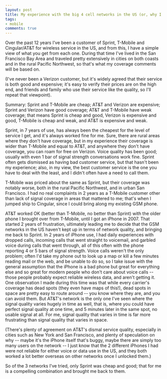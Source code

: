 ```yaml
---
layout: post
title: My experience with the big 4 cell networks in the US (or, why I use Sprint)
tags:
- mobile
comments: true
---
```

Over the past 12 years I've been a customer of Sprint, T-Mobile and
Cingular/AT&T for wireless service in the US, and from this, I have a simple
view of what you get from each one. During that time I've lived in the San
Francisco Bay Area and traveled pretty extensively in cities on both coasts
and in the rural Pacific Northwest, so that's what my coverage comments will
be based on.

(I've never been a Verizon customer, but it's widely agreed that their service
is both good and expensive; it's easy to verify their prices are on the high
end, and friends and family who use their service like the quality, so I'll
repeat that viewpoint).

Summary: Sprint and T-Mobile are cheap; AT&T and Verizon are expensive; Sprint
and Verizon have good coverage; AT&T and T-Mobile have weak coverage; that
means Sprint is cheap and good, Verizon is expensive and good, T-Mobile is
cheap and weak, and AT&T is expensive and weak.

Sprint, in 7 years of use, has always been the cheapest for the level of
service I get, and it's always worked fine for me. Sure, there are rural areas
where they don't have coverage, but in my experience their coverage is wider
than T-Mobile and equal to AT&T, and anywhere they don't have coverage, you
can roam for free on Verizon. Voice quality has been good; usually with even 1
bar of signal strength conversations work fine. Sprint often gets dismissed as
having bad customer service, but that hasn't been my experience; also, in my
view, the best customer service is the one you have to deal with the least,
and I didn't often have a need to call them.

T-Mobile was priced about the same as Sprint, but their coverage was notably
worse, both in the rural Pacific Northwest, and in urban San Francisco. I had
no real complaints in 2 years as a T-Mobile customer other than lack of signal
coverage in areas that mattered to me; that's when I jumped ship to Cingular,
since I could bring along my existing GSM phone.

AT&T worked OK (better than T-Mobile, no better than Sprint) with the older
phone I brought over from T-Mobile, until I got an iPhone in 2007. That
started 2 years of frustration, ultimately leading me to decide that the GSM
networks in the US haven't kept up in terms of network quality, and bringing
me back to Sprint. In 2 years of iPhone use, I had daily experiences with
dropped calls, incoming calls that went straight to voicemail, and garbled
voice during calls that went through, all of this often with the phone
reporting 4 or 5 bars of signal strength. Voice calls weren't the only
problem; often I'd take my phone out to look up a map or kill a few minutes
reading mail or the web, and be unable to do so, so I take issue with the
general assumption that the iPhone is a bad phone but great for everything
else and so great for modern people who don't care about voice calls -- those
people probably expect reliable wireless data, and aren't getting it. One
observation I made during this time was that while every carrier's coverage
has dead spots (they even have maps of this!), dead spots in space are pretty
easy to route around -- you know where they are, and you can avoid them. But
AT&T's network is the only one I've seen where the signal quality varies
hugely in time as well, that is, where you could have perfect signal quality
at one time, and 5 minutes later in the same spot, no usable signal at all.
For me, signal quality that varies in time is far more frustrating than signal
quality that varies in space.

(There's plenty of agreement on AT&T's dismal service quality, especially in
cities such as New York and San Francisco, and plenty of speculation on why --
maybe it's the iPhone itself that's buggy, maybe there are simply too many
users on the network -- I just know that the 2 different iPhones I had were
not reliable for either voice or data use in the US, and they both worked a
lot better overseas on other networks once I unlocked them.)

So of the 3 networks I've tried, only Sprint was cheap and good; that for me
is a compelling combination and brought me back to them.


